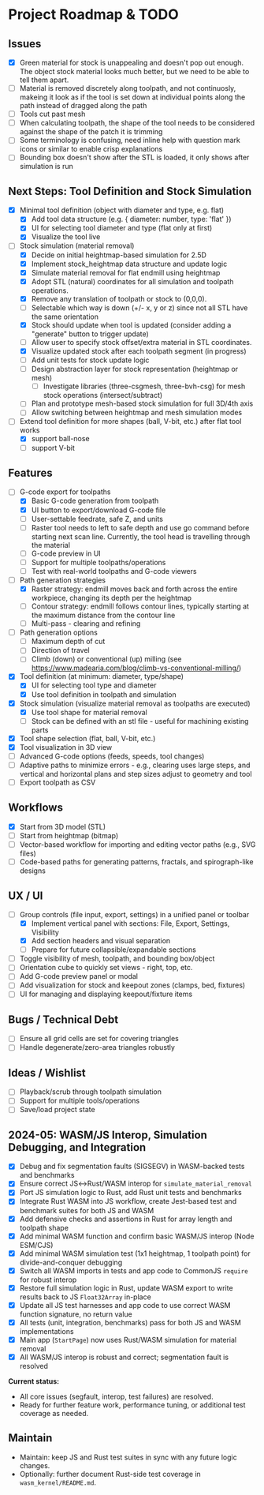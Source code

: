 # Project Roadmap & TODO

## Issues
- [x] Green material for stock is unappealing and doesn't pop out enough. The object stock material looks much better, but we need to be able to tell them apart.
- [ ] Material is removed discretely along toolpath, and not continuosly, makeing it look as if the tool is set down at individual points along the path instead of dragged along the path
- [ ] Tools cut past mesh
- [ ] When calculating toolpath, the shape of the tool needs to be considered against the shape of the patch it is trimming
- [ ] Some terminology is confusing, need inline help with question mark icons or similar to enable crisp explanations 
- [ ] Bounding box doesn't show after the STL is loaded, it only shows after simulation is run

## Next Steps: Tool Definition and Stock Simulation

- [x] Minimal tool definition (object with diameter and type, e.g. flat)
  - [x] Add tool data structure (e.g. { diameter: number, type: 'flat' })
  - [x] UI for selecting tool diameter and type (flat only at first)
  - [x] Visualize the tool live

- [ ] Stock simulation (material removal)
  - [x] Decide on initial heightmap-based simulation for 2.5D
  - [x] Implement stock_heightmap data structure and update logic
  - [x] Simulate material removal for flat endmill using heightmap
  - [x] Adopt STL (natural) coordinates for all simulation and toolpath operations.
  - [x] Remove any translation of toolpath or stock to (0,0,0).
  - [ ] Selectable which way is down (+/- x, y or z) since not all STL have the same orientation
  - [x] Stock should update when tool is updated (consider adding a "generate" button to trigger update)
  - [ ] Allow user to specify stock offset/extra material in STL coordinates.
  - [x] Visualize updated stock after each toolpath segment (in progress)
  - [ ] Add unit tests for stock update logic
  - [ ] Design abstraction layer for stock representation (heightmap or mesh)
    - [ ] Investigate libraries (three-csgmesh, three-bvh-csg) for mesh stock operations (intersect/subtract)
  - [ ] Plan and prototype mesh-based stock simulation for full 3D/4th axis
  - [ ] Allow switching between heightmap and mesh simulation modes

- [ ] Extend tool definition for more shapes (ball, V-bit, etc.) after flat tool works
  - [x] support ball-nose
  - [ ] support V-bit

## Features
- [ ] G-code export for toolpaths
  - [x] Basic G-code generation from toolpath
  - [x] UI button to export/download G-code file
  - [ ] User-settable feedrate, safe Z, and units
  - [ ] Raster tool needs to left to safe depth and use go command before starting next scan line. Currently, the tool head is travelling through the material
  - [ ] G-code preview in UI
  - [ ] Support for multiple toolpaths/operations
  - [ ] Test with real-world toolpaths and G-code viewers

- [ ] Path generation strategies
  - [x] Raster strategy: endmill moves back and forth across the entire workpiece, changing its depth per the heightmap
  - [ ] Contour strategy: endmill follows contour lines, typically starting at the maximum distance from the contour line
  - [ ] Multi-pass - clearing and refining

- [ ] Path generation options
  - [ ] Maximum depth of cut
  - [ ] Direction of travel
  - [ ] Climb (down) or conventional (up) milling (see https://www.madearia.com/blog/climb-vs-conventional-milling/)

- [x] Tool definition (at minimum: diameter, type/shape)
  - [x] UI for selecting tool type and diameter
  - [x] Use tool definition in toolpath and simulation

- [x] Stock simulation (visualize material removal as toolpaths are executed)
  - [x] Use tool shape for material removal
  - [ ] Stock can be defined with an stl file - useful for machining existing parts

- [x] Tool shape selection (flat, ball, V-bit, etc.)
- [x] Tool visualization in 3D view
- [ ] Advanced G-code options (feeds, speeds, tool changes)
- [ ] Adaptive paths to minimize errors - e.g., clearing uses large steps, and vertical and horizontal plans and step sizes adjust to geometry and tool
- [ ] Export toolpath as CSV

## Workflows
- [x] Start from 3D model (STL)
- [ ] Start from heightmap (bitmap)
- [ ] Vector-based workflow for importing and editing vector paths (e.g., SVG files)
- [ ] Code-based paths for generating patterns, fractals, and spirograph-like designs

## UX / UI
- [ ] Group controls (file input, export, settings) in a unified panel or toolbar
  - [x] Implement vertical panel with sections: File, Export, Settings, Visibility
  - [x] Add section headers and visual separation
  - [ ] Prepare for future collapsible/expandable sections
- [ ] Toggle visibility of mesh, toolpath, and bounding box/object
- [ ] Orientation cube to quickly set views - right, top, etc.
- [ ] Add G-code preview panel or modal
- [ ] Add visualization for stock and keepout zones (clamps, bed, fixtures)
- [ ] UI for managing and displaying keepout/fixture items

## Bugs / Technical Debt

- [ ] Ensure all grid cells are set for covering triangles
- [ ] Handle degenerate/zero-area triangles robustly

## Ideas / Wishlist
- [ ] Playback/scrub through toolpath simulation
- [ ] Support for multiple tools/operations
- [ ] Save/load project state

## 2024-05: WASM/JS Interop, Simulation Debugging, and Integration

- [x] Debug and fix segmentation faults (SIGSEGV) in WASM-backed tests and benchmarks
- [x] Ensure correct JS↔Rust/WASM interop for `simulate_material_removal`
- [x] Port JS simulation logic to Rust, add Rust unit tests and benchmarks
- [x] Integrate Rust WASM into JS workflow, create Jest-based test and benchmark suites for both JS and WASM
- [x] Add defensive checks and assertions in Rust for array length and toolpath shape
- [x] Add minimal WASM function and confirm basic WASM/JS interop (Node ESM/CJS)
- [x] Add minimal WASM simulation test (1x1 heightmap, 1 toolpath point) for divide-and-conquer debugging
- [x] Switch all WASM imports in tests and app code to CommonJS `require` for robust interop
- [x] Restore full simulation logic in Rust, update WASM export to write results back to JS `Float32Array` in-place
- [x] Update all JS test harnesses and app code to use correct WASM function signature, no return value
- [x] All tests (unit, integration, benchmarks) pass for both JS and WASM implementations
- [x] Main app (`StartPage`) now uses Rust/WASM simulation for material removal
- [x] All WASM/JS interop is robust and correct; segmentation fault is resolved

**Current status:**
- All core issues (segfault, interop, test failures) are resolved.
- Ready for further feature work, performance tuning, or additional test coverage as needed.

## Maintain
- Maintain: keep JS and Rust test suites in sync with any future logic changes.
- Optionally: further document Rust-side test coverage in `wasm_kernel/README.md`.
